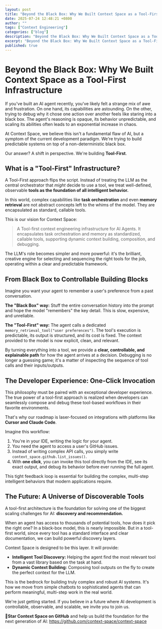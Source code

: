 ```yaml
---
layout: post
title: "Beyond the Black Box: Why We Built Context Space as a Tool-First Infrastructure"
date: 2025-07-24 12:48:21 +0800
author: ""
tags: ["Context Engineering"]
categories: ["blog"]
description: "Beyond the Black Box: Why We Built Context Space as a Tool-First Infrastructure"
excerpt: "Beyond the Black Box: Why We Built Context Space as a Tool-First Infrastructure"
published: true
---
```


# Beyond the Black Box: Why We Built Context Space as a Tool-First Infrastructure

If you've built an AI agent recently, you've likely felt a strange mix of awe and frustration. On one hand, its capabilities are astounding. On the other, trying to debug why it chose one action over another feels like staring into a black box. The agent's reasoning is opaque, its behavior unpredictable, and scaling its abilities often leads to an exponential increase in chaos.

At Context Space, we believe this isn't a fundamental flaw of AI, but a symptom of the current development paradigm. We're trying to build predictable systems on top of a non-deterministic black box.

Our answer? A shift in perspective. We're building **Tool-First**.

## What is a "Tool-First" Infrastructure?

A Tool-First approach flips the script. Instead of treating the LLM as the central orchestrator that *might* decide to use a tool, we treat well-defined, observable **tools as the foundation of all intelligent behavior.**

In this world, complex capabilities like **task orchestration** and even **memory retrieval** are not abstract concepts left to the whims of the model. They are encapsulated as standard, callable tools.

This is our vision for Context Space:
> A Tool-first context engineering infrastructure for AI Agents. It encapsulates task orchestration and memory as standardized, callable tools, supporting dynamic context building, composition, and debugging.

The LLM's role becomes simpler and more powerful: it's the brilliant, creative engine for selecting and sequencing the right tools for the job, operating within a clear and predictable framework.

## From Black Box to Controllable Building Blocks

Imagine you want your agent to remember a user's preference from a past conversation.

**The "Black Box" way:** Stuff the entire conversation history into the prompt and hope the model "remembers" the key detail. This is slow, expensive, and unreliable.

**The "Tool-First" way:** The agent calls a dedicated `memory_retrieval_tool("user preferences")`. The tool's execution is predictable, its output is structured, and its cost is fixed. The context provided to the model is now explicit, clean, and relevant.

By turning everything into a tool, we provide a **clear, controllable, and explainable path** for how the agent arrives at a decision. Debugging is no longer a guessing game; it's a matter of inspecting the sequence of tool calls and their inputs/outputs.

## The Developer Experience: One-Click Invocation

This philosophy must be paired with an exceptional developer experience. The true power of a tool-first approach is realized when developers can seamlessly compose and debug these tool-based workflows in their favorite environments.

That's why our roadmap is laser-focused on integrations with platforms like **Cursor and Claude Code**.

Imagine this workflow:
1.  You're in your IDE, writing the logic for your agent.
2.  You need the agent to access a user's GitHub issues.
3.  Instead of writing complex API calls, you simply write `context_space.github.list_issues()`.
4.  With **one click**, you can invoke this tool directly from the IDE, see its exact output, and debug its behavior before ever running the full agent.

This tight feedback loop is essential for building the complex, multi-step intelligent behaviors that modern applications require.

## The Future: A Universe of Discoverable Tools

A tool-first architecture is the foundation for solving one of the biggest scaling challenges for AI: **discovery and recommendation.**

When an agent has access to thousands of potential tools, how does it pick the right one? In a black-box model, this is nearly impossible. But in a tool-first world, since every tool has a standard interface and clear documentation, we can build powerful discovery layers.

Context Space is designed to be this layer. It will provide:
- **Intelligent Tool Discovery:** Helping the agent find the most relevant tool from a vast library based on the task at hand.
- **Dynamic Context Building:** Composing tool outputs on the fly to create the perfect context for the LLM.

This is the bedrock for building truly complex and robust AI systems. It's how we move from simple chatbots to sophisticated agents that can perform meaningful, multi-step work in the real world.

We're just getting started. If you believe in a future where AI development is controllable, observable, and scalable, we invite you to join us.

**🌟Star Context Space on GitHub** and help us build the foundation for the next generation of AI: https://github.com/context-space/context-space
